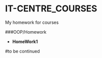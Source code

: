 IT-CENTRE_COURSES
=================

My homework for courses

###OOP/Homework
 
- **HomeWork1**

#to be continued
